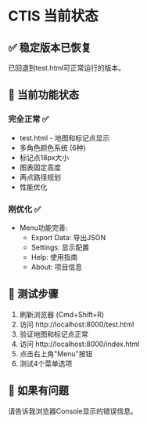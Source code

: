 # CTIS 当前状态

## ✅ 稳定版本已恢复

已回退到test.html可正常运行的版本。

## 🎯 当前功能状态

### 完全正常 ✅
- test.html - 地图和标记点显示
- 多角色颜色系统 (6种)
- 标记点18px大小
- 图表固定高度
- 两点路径规划
- 性能优化

### 刚优化 ✅
- Menu功能完善:
  - Export Data: 导出JSON
  - Settings: 显示配置
  - Help: 使用指南
  - About: 项目信息

## 🚀 测试步骤

1. 刷新浏览器 (Cmd+Shift+R)
2. 访问 http://localhost:8000/test.html
3. 验证地图和标记点正常
4. 访问 http://localhost:8000/index.html
5. 点击右上角"Menu"按钮
6. 测试4个菜单选项

## 📝 如果有问题

请告诉我浏览器Console显示的错误信息。

